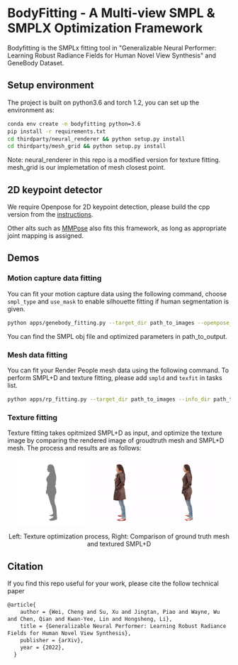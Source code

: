 # BodyFitting - A Multi-view SMPL & SMPLX Optimization Framework

Bodyfitting is the SMPLx fitting tool in "Generalizable Neural Performer: Learning Robust Radiance Fields for Human Novel View Synthesis" and GeneBody Dataset.

## Setup environment
The project is built on python3.6 and torch 1.2, you can set up the environment as:
``` bash
conda env create -n bodyfitting python=3.6
pip install -r requirements.txt
cd thirdparty/neural_renderer && python setup.py install
cd thirdparty/mesh_grid && python setup.py install
```
Note: neural_renderer in this repo is a modified version for texture fitting. mesh_grid is our implemetation of mesh closest point.

## 2D keypoint detector
We require Openpose for 2D keypoint detection, please build the cpp version from the [instructions](https://github.com/CMU-Perceptual-Computing-Lab/openpose/blob/master/doc/installation/0_index.md#compiling-and-running-openpose-from-source).

Other alts such as [MMPose](https://github.com/open-mmlab/mmpose) also fits this framework, as long as appropriate joint mapping is assigned.

## Demos

### Motion capture data fitting
You can fit your motion capture data using the following command, choose `smpl_type` and `use_mask` to enable silhouette fitting if human segmentation is given.
```bash
python apps/genebody_fitting.py --target_dir path_to_images --openpose_dir path_to_openpose --output_dir path_to_output --smpl_type smplx --use_mask --tasks openpose smplify output
```
You can find the SMPL obj file and optimized parameters in path_to_output.

### Mesh data fitting 
You can fit your Render People mesh data using the following command. To perform SMPL+D and texture fitting, please add `smpld` and `texfit` in tasks list.
```bash
python apps/rp_fitting.py --target_dir path_to_images --info_dir path_to_csv_file --openpose_dir path_to_openpose --output_dir path_to_output --smpl_type smplx --smpl_uv_dir ./smpl_uv --tasks openpose smplify smpld texfit output 
```

### Texture fitting
Texture fitting takes opitmized SMPL+D as input, and optimize the texture image by comparing the rendered image of groudtruth mesh and SMPL+D mesh. The process and results are as follows:


<p align="center"><img src="./texfit_proc.gif" width="30%"> <img src="./texfit_comp.gif" width="60%"></p>
<p align="center">Left: Texture optimization process, Right: Comparison of ground truth mesh and textured SMPL+D</p>


## Citation
If you find this repo useful for your work, please cite the follow technical paper
```
@article{
    author = {Wei, Cheng and Su, Xu and Jingtan, Piao and Wayne, Wu and Chen, Qian and Kwan-Yee, Lin and Hongsheng, Li},
    title = {Generalizable Neural Performer: Learning Robust Radiance Fields for Human Novel View Synthesis},
    publisher = {arXiv},
    year = {2022},
  }
```
